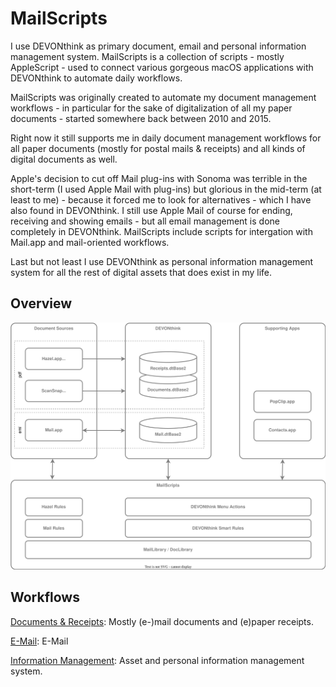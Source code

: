 # MailScripts

I use DEVONthink as primary document, email and personal information management system.
MailScripts is a collection of scripts - mostly AppleScript - used to connect various gorgeous macOS applications with DEVONthink to automate daily workflows.

MailScripts was originally created to automate my document management workflows - in particular for the sake of digitalization of all my paper documents - started somewhere back between 2010 and 2015.

Right now it still supports me in daily document management workflows for all paper documents (mostly for postal mails & receipts) and all kinds of digital documents as well. 

Apple's decision to cut off Mail plug-ins with Sonoma was terrible in the short-term (I used Apple Mail with plug-ins) but glorious in the mid-term (at least to me) - because it forced me to look for alternatives - which I have also found in DEVONthink. I still use Apple Mail of course for ending, receiving and showing emails - but all email management is done completely in DEVONthink. MailScripts include scripts for intergation with Mail.app and mail-oriented workflows.

Last but not least I use DEVONthink as personal information management system for all the rest of digital assets that does exist in my life.

## Overview
![](Docs/architecture.drawio.svg)

## Workflows

[Documents & Receipts](./Docs/document-workflow.md): Mostly (e-)mail documents and (e)paper receipts.

[E-Mail](./Docs/email-workflow.md): E-Mail

[Information Management](./Docs/information-mgmt-workflow.md): Asset and personal information management system.

